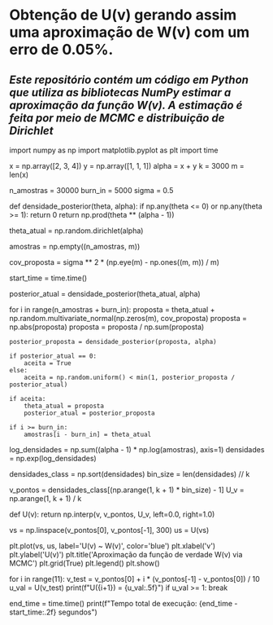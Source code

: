 # **Obtenção de U(v) gerando assim uma aproximação de W(v) com um erro de 0.05%.**

## _Este repositório contém um código em Python que utiliza as bibliotecas NumPy  estimar a aproximação da função W(v). A estimação é feita por meio de MCMC e distribuição de Dirichlet_

import numpy as np
import matplotlib.pyplot as plt
import time

x = np.array([2, 3, 4])
y = np.array([1, 1, 1])
alpha = x + y
k = 3000
m = len(x)

n_amostras = 30000
burn_in = 5000
sigma = 0.5

def densidade_posterior(theta, alpha):
    if np.any(theta <= 0) or np.any(theta >= 1):
        return 0
    return np.prod(theta ** (alpha - 1))


theta_atual = np.random.dirichlet(alpha)

amostras = np.empty((n_amostras, m))

cov_proposta = sigma ** 2 * (np.eye(m) - np.ones((m, m)) / m)

start_time = time.time()

posterior_atual = densidade_posterior(theta_atual, alpha)

for i in range(n_amostras + burn_in):
    proposta = theta_atual + np.random.multivariate_normal(np.zeros(m), cov_proposta)
    proposta = np.abs(proposta)
    proposta = proposta / np.sum(proposta)

    posterior_proposta = densidade_posterior(proposta, alpha)

    if posterior_atual == 0:
        aceita = True
    else:
        aceita = np.random.uniform() < min(1, posterior_proposta / posterior_atual)

    if aceita:
        theta_atual = proposta
        posterior_atual = posterior_proposta

    if i >= burn_in:
        amostras[i - burn_in] = theta_atual


log_densidades = np.sum((alpha - 1) * np.log(amostras), axis=1)
densidades = np.exp(log_densidades)

densidades_class = np.sort(densidades)
bin_size = len(densidades) // k

v_pontos = densidades_class[(np.arange(1, k + 1) * bin_size) - 1]
U_v = np.arange(1, k + 1) / k

def U(v):
    return np.interp(v, v_pontos, U_v, left=0.0, right=1.0)


vs = np.linspace(v_pontos[0], v_pontos[-1], 300)
us = U(vs)

plt.plot(vs, us, label='U(v) ~ W(v)', color='blue')
plt.xlabel('v')
plt.ylabel('U(v)')
plt.title('Aproximação da função de verdade W(v) via MCMC')
plt.grid(True)
plt.legend()
plt.show()

for i in range(11):
    v_test = v_pontos[0] + i * (v_pontos[-1] - v_pontos[0]) / 10
    u_val = U(v_test)
    print(f"U({i+1}) = {u_val:.5f}")
    if u_val >= 1:
        break

end_time = time.time()
print(f"Tempo total de execução: {end_time - start_time:.2f} segundos")
